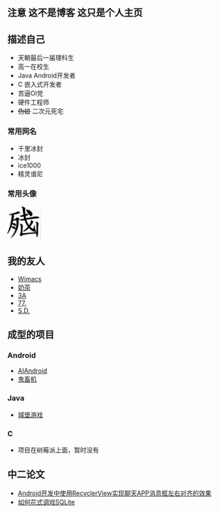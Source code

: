 ## 注意 这不是博客 这只是个人主页

## 描述自己
+ 天朝最后一届理科生
+ 高一在校生
+ Java Android开发者
+ C 嵌入式开发者
+ 苦逼OI党
+ 硬件工程师
+ ~~伪娘~~ 二次元死宅

### 常用网名
+ 千里冰封
+ 冰封
+ ice1000
+ 精灵谱尼

### 常用头像
![icon](https://github.com/ice1000/dialogs/blob/master/icon/ice1000.jpg)

## 我的友人
+ [Wimacs](https://github.com/Wimacs "兴趣相投的同学")
+ [奶茶](http://milktea.info/%e5%85%ac%e5%91%8a%e6%9d%bf/vps-service "一起做项目的学姐")
+ [3A](https://github.com/sg-first "一个很牛逼又很傻逼的人")
+ [77.](https://github.com/18312847646 "我叫他老大")
+ [S.D.](https://github.com/Predator-SD "他叫我老婆")

## 成型的项目

### Android
+ [AIAndroid](https://github.com/ice1000/AIAndroid "我称之为人工少女")
+ [鬼畜机](https://github.com/ice1000/GhostAnimalPlayer "手机上弹奏属于你的鬼畜")

### Java
+ [城堡游戏](https://github.com/ice1000/Castle-game "使用Java swing实现")

### C

+ 项目在树莓派上面，暂时没有

## 中二论文

+ [Android开发中使用RecyclerView实现聊天APP消息框左右对齐的效果](https://github.com/ice1000/dialogs/blob/master/%E9%80%9A%E7%94%A8raw/%E8%A3%85%E9%80%BC%E8%AE%BA%E6%96%87/Android%E5%BC%80%E5%8F%91%E4%B8%AD%E4%BD%BF%E7%94%A8RecyclerView%E5%AE%9E%E7%8E%B0%E8%81%8A%E5%A4%A9APP%E6%B6%88%E6%81%AF%E6%A1%86%E5%B7%A6%E5%8F%B3%E5%AF%B9%E9%BD%90%E7%9A%84%E6%95%88%E6%9E%9C.pdf "pdf链接")
+ [如何花式调戏SQLite](https://github.com/ice1000/dialogs/blob/master/%E9%80%9A%E7%94%A8raw/%E8%A3%85%E9%80%BC%E8%AE%BA%E6%96%87/%E8%AE%BA%E6%96%87%E4%B8%80.pdf "曾在鬼畜机中用过")
